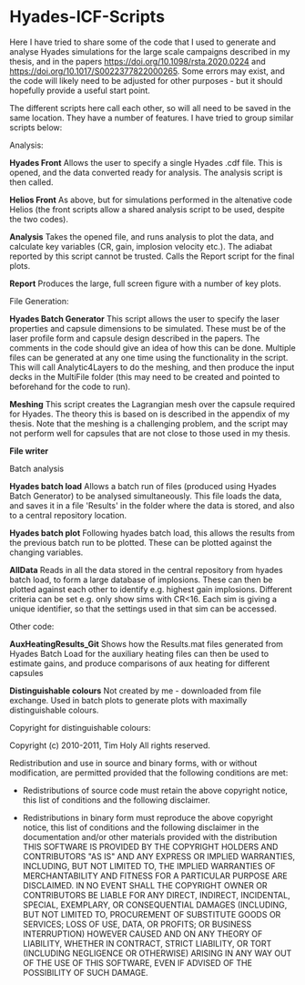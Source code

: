 # Hyades-ICF-Scripts

Here I have tried to share some of the code that I used to generate and analyse Hyades simulations for the large scale campaigns described in my thesis, and in the papers https://doi.org/10.1098/rsta.2020.0224 and https://doi.org/10.1017/S0022377822000265.
Some errors may exist, and the code will likely need to be adjusted for other purposes - but it should hopefully provide a useful start point.

The different scripts here call each other, so will all need to be saved in the same location. They have a number of features. I have tried to group similar scripts below:


Analysis:

**Hyades Front**
Allows the user to specify a single Hyades .cdf file. This is opened, and the data converted ready for analysis. The analysis script is then called.

**Helios Front**
As above, but for simulations performed in the altenative code Helios (the front scripts allow a shared analysis script to be used, despite the two codes).

**Analysis**
Takes the opened file, and runs analysis to plot the data, and calculate key variables (CR, gain, implosion velocity etc.). The adiabat reported by this script cannot be trusted. Calls the Report script for the final plots.

**Report**
Produces the large, full screen figure with a number of key plots.




File Generation:

**Hyades Batch Generator**
This script allows the user to specify the laser properties and capsule dimensions to be simulated. These must be of the laser profile form and capsule design described in the papers. The comments in the code should give an idea of how this can be done. Multiple files can be generated at any one time using the functionality in the script. This will call Analytic4Layers to do the meshing, and then produce the input decks in the MultiFile folder (this may need to be created and pointed to beforehand for the code to run).

**Meshing**
This script creates the Lagrangian mesh over the capsule required for Hyades. The theory this is based on is described in the appendix of my thesis. Note that the meshing is a challenging problem, and the script may not perform well for capsules that are not close to those used in my thesis.

**File writer**



Batch analysis

**Hyades batch load**
Allows a batch run of files (produced using Hyades Batch Generator) to be analysed simultaneously. This file loads the data, and saves it in a file 'Results' in the folder where the data is stored, and also to a central repository location.

**Hyades batch plot**
Following hyades batch load, this allows the results from the previous batch run to be plotted. These can be plotted against the changing variables.

**AllData**
Reads in all the data stored in the central repository from hyades batch load, to form a large database of implosions. These can then be plotted against each other to identify e.g. highest gain implosions. Different criteria can be set e.g. only show sims with CR<16. Each sim is giving a unique identifier, so that the settings used in that sim can be accessed.



Other code:

**AuxHeatingResults_Git**
Shows how the Results.mat files generated from Hyades Batch Load for the auxiliary heating files can then be used to estimate gains, and produce comparisons of aux heating for different capsules



**Distinguishable colours**
Not created by me - downloaded from file exchange. Used in batch plots to generate plots with maximally distinguishable colours.

Copyright for distinguishable colours:

Copyright (c) 2010-2011, Tim Holy
All rights reserved.

Redistribution and use in source and binary forms, with or without
modification, are permitted provided that the following conditions are met:

* Redistributions of source code must retain the above copyright notice, this
  list of conditions and the following disclaimer.

* Redistributions in binary form must reproduce the above copyright notice,
  this list of conditions and the following disclaimer in the documentation
  and/or other materials provided with the distribution
THIS SOFTWARE IS PROVIDED BY THE COPYRIGHT HOLDERS AND CONTRIBUTORS "AS IS"
AND ANY EXPRESS OR IMPLIED WARRANTIES, INCLUDING, BUT NOT LIMITED TO, THE
IMPLIED WARRANTIES OF MERCHANTABILITY AND FITNESS FOR A PARTICULAR PURPOSE ARE
DISCLAIMED. IN NO EVENT SHALL THE COPYRIGHT OWNER OR CONTRIBUTORS BE LIABLE
FOR ANY DIRECT, INDIRECT, INCIDENTAL, SPECIAL, EXEMPLARY, OR CONSEQUENTIAL
DAMAGES (INCLUDING, BUT NOT LIMITED TO, PROCUREMENT OF SUBSTITUTE GOODS OR
SERVICES; LOSS OF USE, DATA, OR PROFITS; OR BUSINESS INTERRUPTION) HOWEVER
CAUSED AND ON ANY THEORY OF LIABILITY, WHETHER IN CONTRACT, STRICT LIABILITY,
OR TORT (INCLUDING NEGLIGENCE OR OTHERWISE) ARISING IN ANY WAY OUT OF THE USE
OF THIS SOFTWARE, EVEN IF ADVISED OF THE POSSIBILITY OF SUCH DAMAGE.

